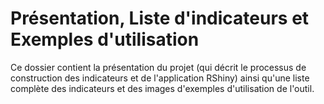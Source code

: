 # Présentation, Liste d'indicateurs et Exemples d'utilisation

Ce dossier contient la présentation du projet (qui décrit le processus de construction des indicateurs et de l'application RShiny) ainsi qu'une liste complète des indicateurs et des images d'exemples d'utilisation de l'outil.
